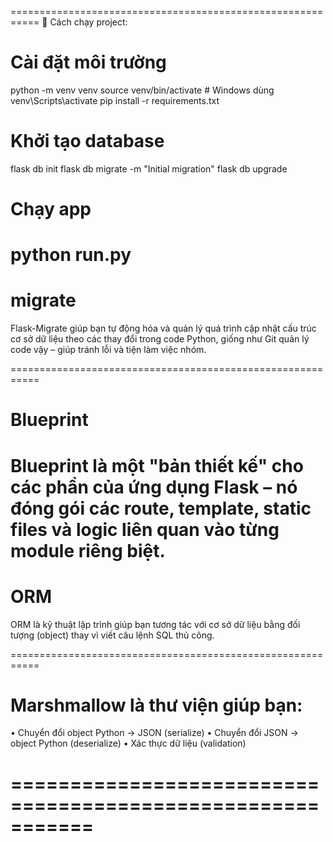 ===========================================================
🚀 Cách chạy project:

# Cài đặt môi trường
python -m venv venv
source venv/bin/activate  # Windows dùng venv\Scripts\activate
pip install -r requirements.txt

# Khởi tạo database
flask db init
flask db migrate -m "Initial migration"
flask db upgrade

# Chạy app
python run.py
===========================================================

# migrate
Flask-Migrate giúp bạn tự động hóa và quản lý quá trình cập nhật cấu trúc cơ sở dữ liệu theo các thay đổi trong code Python, giống như Git quản lý code vậy – giúp tránh lỗi và tiện làm việc nhóm.

===========================================================

# Blueprint
Blueprint là một "bản thiết kế" cho các phần của ứng dụng Flask – nó đóng gói các route, template, static files và logic liên quan vào từng module riêng biệt.
===========================================================

# ORM

ORM là kỹ thuật lập trình giúp bạn tương tác với cơ sở dữ liệu bằng đối tượng (object) thay vì viết câu lệnh SQL thủ công.

===========================================================

# Marshmallow là thư viện giúp bạn:
•	Chuyển đổi object Python → JSON (serialize)
•	Chuyển đổi JSON → object Python (deserialize)
•	Xác thực dữ liệu (validation)

===========================================================
===========================================================
